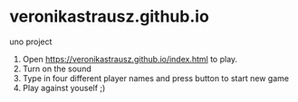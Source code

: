 # veronikastrausz.github.io
uno project

1) Open https://veronikastrausz.github.io/index.html to play.
2) Turn on the sound
3) Type in four different player names and press button to start new game
4) Play against youself ;)

